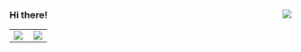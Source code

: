 ### Hi there! <img align="right" src="https://visitor-badge.glitch.me/badge?page_id=YC-1412.visitor-badge">
<!--
**Melodie** is a ✨ _special_ ✨ repository because its `README.md` (this file) appears on your GitHub profile.

Here are some ideas to get you started:

- 🔭 I’m currently working on ...
- 🌱 I’m currently learning ...
- 👯 I’m looking to collaborate on ...
- 🤔 I’m looking for help with ...
- 💬 Ask me about ...
- 📫 How to reach me: ...
- 😄 Pronouns: ...
- ⚡ Fun fact: ...
-->

<table cellspacing="0" cellpadding="0">
  <tr align="center" valign="middle">
    <td><img align="left" src="https://github-readme-stats.vercel.app/api?username=YC-1412&count_private=true&theme=react"></td>
    <td><img src="https://github-readme-streak-stats.herokuapp.com/?user=YC-1412&theme=react"></td>
  </tr>
</table> 

<!--
Backup
<table cellspacing="0" cellpadding="0">
  <tr align="center" valign="middle">
    <td><img align="left" src="https://github-readme-stats.vercel.app/api?username=YC-1412&count_private=true&theme=solarized-light"></td>
    <td><img src="https://github-readme-streak-stats.herokuapp.com/?user=YC-1412&theme=solarized-light"></td>
  </tr>
</table>  

<table cellspacing="0" cellpadding="0">
  <tr align="center" valign="middle">
    <td><img align="left" src="https://github-readme-stats.vercel.app/api?username=YC-1412&count_private=true&theme=great-gatsby"></td>
    <td><img src="https://github-readme-streak-stats.herokuapp.com/?user=YC-1412&theme=great-gatsby"></td>
  </tr>
</table>  
-->



<!--
To be added
<div>
  <img width="100%" src="https://github-readme-stats.vercel.app/api/top-langs/?username=YC-1412&layout=compact">
</div>

<div>
  <img width="100%" src="https://activity-graph.herokuapp.com/graph?username=YC-1412&theme=react-dark">
</div>
-->
